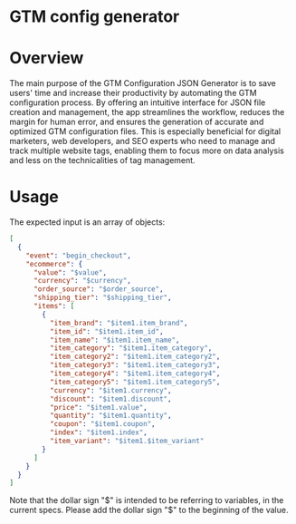 # GTM config generator

# Overview
The main purpose of the GTM Configuration JSON Generator is to save users' time and increase their productivity by automating the GTM configuration process. By offering an intuitive interface for JSON file creation and management, the app streamlines the workflow, reduces the margin for human error, and ensures the generation of accurate and optimized GTM configuration files. This is especially beneficial for digital marketers, web developers, and SEO experts who need to manage and track multiple website tags, enabling them to focus more on data analysis and less on the technicalities of tag management.

# Usage
The expected input is an array of objects:
```json
[
  {
    "event": "begin_checkout",
    "ecommerce": {
      "value": "$value",
      "currency": "$currency",
      "order_source": "$order_source",
      "shipping_tier": "$shipping_tier",
      "items": [
        {
          "item_brand": "$item1.item_brand",
          "item_id": "$item1.item_id",
          "item_name": "$item1.item_name",
          "item_category": "$item1.item_category",
          "item_category2": "$item1.item_category2",
          "item_category3": "$item1.item_category3",
          "item_category4": "$item1.item_category4",
          "item_category5": "$item1.item_category5",
          "currency": "$item1.currency",
          "discount": "$item1.discount",
          "price": "$item1.value",
          "quantity": "$item1.quantity",
          "coupon": "$item1.coupon",
          "index": "$item1.index",
          "item_variant": "$item1.$item_variant"
        }
      ]
    }
  }
]
```
Note that the dollar sign "$" is intended to be referring to variables, in the current specs. Please add the dollar sign "$" to the beginning of the value.
